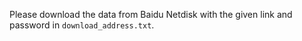 Please download the data from Baidu Netdisk with the given link and password in `download_address.txt`.
